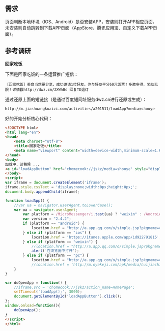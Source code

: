 需求
--------

页面判断本地环境（IOS、Android）是否安装APP，安装则打开APP相应页面，未安装则自动跳转到下载APP页面（AppStore、腾讯应用宝、自定义下载APP页面）。

参考调研
------------

**回家吃饭**

下面是回家吃饭的一条运营推广短信：

    ［回家吃饭］美食当然要分享，成功邀请1位好友，你与好友平分60元饭票！多邀多得，奖励无限！详情戳http://dwz.cn/2XWhBc 回复TD退订
    
通过还原上面的短链接（是通过百度短网址服务dwz.cn进行还原或生成）：

    http://m.jiashuangkuaizi.com/activities/a201511/loadApp?media=shouye

好的开始分析核心代码：
```html
<!DOCTYPE html>
<html lang="en">
<head>
    <meta charset="utf-8">
    <title>回家吃饭</title>
    <meta name="viewport" content="width=device-width,minimum-scale=1.0,maximum-scale=1.0,user-scalable=no">
</head>
<body>
加载中，请稍候 ...
<a id="loadAppButton" href="chomecook://jskz/media=shouye" style="display:none;width:0px;height:0px;"></a>
</body>
<script>
var iframe = document.createElement('iframe');
iframe.style.cssText = 'display:none;width:0px;height:0px;';
document.body.appendChild(iframe);

function loadApp() {
    //var ua = navigator.userAgent.toLowerCase();
    var ua = navigator.userAgent;
        var platform = /MicroMessenger/i.test(ua) ? "weixin" : /Android/i.test(ua) ? "android" : /iPhone|iPad|iPod/i.test(ua) ? "ios" : "pc";
        var version = "2.4.2";
        if (platform == "android") {
            location.href = "http://a.app.qq.com/o/simple.jsp?pkgname=com.privatekitchen.huijia";
        } else if (platform == "ios") {
            location.href = 'https://itunes.apple.com/app/id922791815';
        } else if (platform == "weixin") {
            //location.href = "http://a.app.qq.com/o/simple.jsp?pkgname=com.privatekitchen.huijia";
            alert('在浏览器中打开');
        } else if (platform == "pc") {
            location.href = "http://a.app.qq.com/o/simple.jsp?pkgname=com.privatekitchen.huijia";
      	    //location.href = 'http://m.oyekeji.com/apk/media/huijiachifan/huijiachifan_user_' + version + '.apk';
    }
}

var doOpenApp = function() {
    //iframe.src = 'chomecook://jskz/action_name=HomePage';
    setTimeout('loadApp();', 3000);
    document.getElementById('loadAppButton').click();
};
window.onload=function(){
    doOpenApp();
}
</script>
</html>
```


